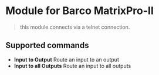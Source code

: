 # Module for Barco MatrixPro-II

> this module connects via a telnet connection.

## Supported commands

* **Input to Output** Route an input to an output
* **Input to all Outputs** Route an input to all outputs
